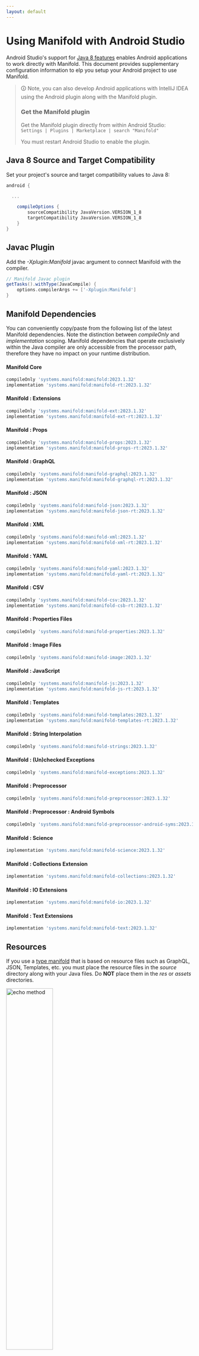 ```yaml
---
layout: default
---
```


# Using Manifold with Android Studio

Android Studio's support for [Java 8 features](https://developer.android.com/studio/write/java8-support.html) enables
Android applications to work directly with Manifold. This document provides supplementary configuration information to
elp you setup your Android project to use Manifold.

>🛈 Note, you can also develop Android applications with IntelliJ IDEA using the Android plugin along with the Manifold
>plugin. 
>
>### Get the Manifold plugin
>Get the Manifold plugin directly from within Android Studio:
><br>
>`Settings | Plugins | Marketplace | search "Manifold"`
><br>
> 
>You must restart Android Studio to enable the plugin. 
 
## Java 8 Source and Target Compatibility 
Set your project's source and target compatibility values to Java 8:

```groovy
android {

  ...

    compileOptions {
        sourceCompatibility JavaVersion.VERSION_1_8
        targetCompatibility JavaVersion.VERSION_1_8
    }
}
```

## Javac Plugin
Add the *-Xplugin:Manifold* javac argument to connect Manifold with the compiler.

```groovy
// Manifold Javac plugin
getTasks().withType(JavaCompile) {
    options.compilerArgs += ['-Xplugin:Manifold']
}
```    

## Manifold Dependencies
You can conveniently copy/paste from the following list of the latest Manifold dependencies. Note the distinction
between *compileOnly* and *implementation* scoping. Manifold dependencies that operate exclusively within the
Java compiler are only accessible from the processor path, therefore they have no impact on your runtime distribution.

#### Manifold Core
```groovy
compileOnly 'systems.manifold:manifold:2023.1.32'
implementation 'systems.manifold:manifold-rt:2023.1.32'
```
#### Manifold : Extensions
```groovy
compileOnly 'systems.manifold:manifold-ext:2023.1.32'
implementation 'systems.manifold:manifold-ext-rt:2023.1.32'
```
#### Manifold : Props
```groovy
compileOnly 'systems.manifold:manifold-props:2023.1.32'
implementation 'systems.manifold:manifold-props-rt:2023.1.32'
```
#### Manifold : GraphQL
```groovy
compileOnly 'systems.manifold:manifold-graphql:2023.1.32'
implementation 'systems.manifold:manifold-graphql-rt:2023.1.32'
```
#### Manifold : JSON
```groovy
compileOnly 'systems.manifold:manifold-json:2023.1.32'
implementation 'systems.manifold:manifold-json-rt:2023.1.32'
```
#### Manifold : XML
```groovy
compileOnly 'systems.manifold:manifold-xml:2023.1.32'
implementation 'systems.manifold:manifold-xml-rt:2023.1.32'
```
#### Manifold : YAML
```groovy
compileOnly 'systems.manifold:manifold-yaml:2023.1.32'
implementation 'systems.manifold:manifold-yaml-rt:2023.1.32'
```
#### Manifold : CSV
```groovy
compileOnly 'systems.manifold:manifold-csv:2023.1.32'
implementation 'systems.manifold:manifold-csb-rt:2023.1.32'
```
#### Manifold : Properties Files
```groovy
compileOnly 'systems.manifold:manifold-properties:2023.1.32'
```
#### Manifold : Image Files
```groovy
compileOnly 'systems.manifold:manifold-image:2023.1.32'
```
#### Manifold : JavaScript
```groovy
compileOnly 'systems.manifold:manifold-js:2023.1.32'
implementation 'systems.manifold:manifold-js-rt:2023.1.32'
```
#### Manifold : Templates
```groovy
compileOnly 'systems.manifold:manifold-templates:2023.1.32'
implementation 'systems.manifold:manifold-templates-rt:2023.1.32'
```
#### Manifold : String Interpolation
```groovy
compileOnly 'systems.manifold:manifold-strings:2023.1.32'
```
#### Manifold : (Un)checked Exceptions
```groovy
compileOnly 'systems.manifold:manifold-exceptions:2023.1.32'
```
#### Manifold : Preprocessor
```groovy
compileOnly 'systems.manifold:manifold-preprocessor:2023.1.32'
```
#### Manifold : Preprocessor : Android Symbols
```groovy
compileOnly 'systems.manifold:manifold-preprocessor-android-syms:2023.1.32'
```
#### Manifold : Science
```groovy
implementation 'systems.manifold:manifold-science:2023.1.32'
```
#### Manifold : Collections Extension
```groovy
implementation 'systems.manifold:manifold-collections:2023.1.32'
```
#### Manifold : IO Extensions
```groovy
implementation 'systems.manifold:manifold-io:2023.1.32'
```
#### Manifold : Text Extensions
```groovy
implementation 'systems.manifold:manifold-text:2023.1.32'
```

## Resources

If you use a [type manifold](https://github.com/manifold-systems/manifold/tree/master/manifold-core-parent/manifold#the-big-picture)
that is based on resource files such as GraphQL, JSON, Templates, etc. you must place the resource files in the 
*source* directory along with your Java files.  Do **NOT** place them in the *res* or *assets* directories.
 
<p><img src="http://manifold.systems/images/android_resources.png" alt="echo method" width="50%" height="50%"/></p> 

## Preprocessor and build variant symbols

If you use the [preprocessor](https://github.com/manifold-systems/manifold/tree/master/manifold-deps-parent/manifold-preprocessor),
you can directly reference Android build variant symbols with the [manifold-preprocessor-android-syms](https://github.com/manifold-systems/manifold/tree/master/manifold-deps-parent/manifold-preprocessor-android-syms)
dependency.
```java
#if FLAVOR == "paid"
  @Override
  public void specialMethod(Foo foo) {
  ...
  }
#endif
```
build.gradle
```groovy
dependencies {
    ...
    compileOnly 'systems.manifold:manifold-preprocessor:2023.1.32'
    compileOnly 'systems.manifold:manifold-preprocessor-android-syms:2023.1.32'
}
```